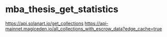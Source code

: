 # mba_thesis_get_statistics

https://api.solanart.io/get_collections
https://api-mainnet.magiceden.io/all_collections_with_escrow_data?edge_cache=true
